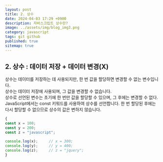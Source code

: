 ```yaml
---
layout: post
title: 2. 상수
date: 2024-04-03 17:29 +0900
description: 자바스크립트 상수란?
image: ../assets/img/blog_img3.png
category: javascript
tags: git github
published: true
sitemap: true
---
```


## 2. 상수 : 데이터 저장 + 데이터 변경(X)  
상수는 데이터를 저장하는 데 사용되지만, 한 번 값을 할당하면 변경할 수 없는 변수입니다.  
상수는 데이터 저장에 사용되며, 그 값을 변경할 수 없습니다.  
상수로 선언된 변수는 초기에 한 번만 값을 할당할 수 있으며, 그 후에는 변경할 수 없다.  
JavaScript에서는 const 키워드를 사용하여 상수를 선언합니다. 한 번 할당된 후에는 다시 할당할 수 없으므로 상수의 값은 변하지 않습니다.  
````javascript
{
const x = 100;
const y = 200;
const z = "javascript";

console.log(x);     // x = 300;  
console.log(y);     // y = 400;  
console.log(z);     // z = "jquery";  
}
````